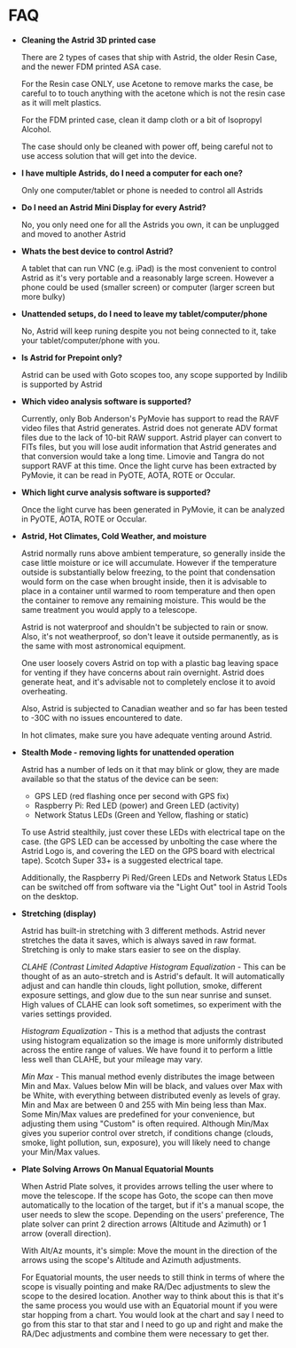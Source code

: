 # FAQ

* **Cleaning the Astrid 3D printed case**

	There are 2 types of cases that ship with Astrid, the older Resin Case, and the newer FDM printed ASA case.
	
	For the Resin case ONLY, use Acetone to remove marks the case, be careful to to touch anything with the acetone which is not the resin case as it will melt plastics.
	
	For the FDM printed case, clean it damp cloth or a bit of Isopropyl Alcohol.
	
	The case should only be cleaned with power off, being careful not to use access solution that will get into the device.

* **I have multiple Astrids, do I need a computer for each one?**

	Only one computer/tablet or phone is needed to control all Astrids

* **Do I need an Astrid Mini Display for every Astrid?**

	No, you only need one for all the Astrids you own, it can be unplugged and moved to another Astrid
	
* **Whats the best device to control Astrid?**
	
	A tablet that can run VNC (e.g. iPad) is the most convenient to control Astrid as it's very portable and a reasonably large screen.  However a phone could be used (smaller screen) or computer (larger screen but more bulky)
	
* **Unattended setups, do I need to leave my tablet/computer/phone**

	No, Astrid will keep runing despite you not being connected to it, take your tablet/computer/phone with you.
	
* **Is Astrid for Prepoint only?**

	Astrid can be used with Goto scopes too, any scope supported by Indilib is supported by Astrid
	
* **Which video analysis software is supported?**
	
	Currently, only Bob Anderson's PyMovie has support to read the RAVF video files that Astrid generates. Astrid does not generate ADV format files due to the lack of 10-bit RAW support. Astrid player can convert to FITs files, but you will lose audit information that Astrid generates and that conversion would take a long time. Limovie and Tangra do not support RAVF at this time. Once the light curve has been extracted by PyMovie, it can be read in PyOTE, AOTA, ROTE or Occular.
	
* **Which light curve analysis software is supported?**

	Once the light curve has been generated in PyMovie, it can be analyzed in PyOTE, AOTA, ROTE or Occular.

* **Astrid, Hot Climates, Cold Weather, and moisture**

	Astrid normally runs above ambient temperature, so generally inside the case little moisture or ice will accumulate.  However if the temperature outside is substantially below freezing, to the point that condensation would form on the case when brought inside, then it is advisable to place in a container until warmed to room temperature and then open the container to remove any remaining moisture.  This would be the same treatment you would apply to a telescope.

	Astrid is not waterproof and shouldn't be subjected to rain or snow. Also, it's not weatherproof, so don't leave it outside permanently, as is the same with most astronomical equipment.

	One user loosely covers Astrid on top with a plastic bag leaving space for venting if they have concerns about rain overnight.  Astrid does generate heat, and it's advisable not to completely enclose it to avoid overheating.

	Also, Astrid is subjected to Canadian weather and so far has been tested to -30C with no issues encountered to date.
	
	In hot climates, make sure you have adequate venting around Astrid.
	
* **Stealth Mode - removing lights for unattended operation**

	Astrid has a number of leds on it that may blink or glow, they are made available so that the status of the device can be seen:
	
	* GPS LED (red flashing once per second with GPS fix)
	* Raspberry Pi: Red LED (power) and Green LED (activity)
	* Network Status LEDs (Green and Yellow, flashing or static)

	To use Astrid stealthily, just cover these LEDs with electrical tape on the case. (the GPS LED can be accessed by unbolting the case where the Astrid Logo is, and covering the LED on the GPS board with electrical tape).  Scotch Super 33+ is a suggested electrical tape.
	
	Additionally, the Raspberry Pi Red/Green LEDs and Network Status LEDs can be switched off from software via the "Light Out" tool in Astrid Tools on the desktop.
	
* **Stretching (display)**

	Astrid has built-in stretching with 3 different methods. Astrid never stretches the data it saves, which is always saved in raw format.  Stretching is only to make stars easier to see on the display.

	*CLAHE (Contrast Limited Adaptive Histogram Equalization* - This can be thought of as an auto-stretch and is Astrid's default. It will automatically adjust and can handle thin clouds, light pollution, smoke, different exposure settings, and glow due to the sun near sunrise and sunset. High values of CLAHE can look soft sometimes, so experiment with the varies settings provided.
	
	*Histogram Equalization* - This is a method that adjusts the contrast using histogram equalization so the image is more uniformly distributed across the entire range of values. We have found it to perform a little less well than CLAHE, but your mileage may vary.
	
	*Min Max* - This manual method evenly distributes the image between Min and Max.  Values below Min will be black, and values over Max with be White, with everything between distributed evenly as levels of gray.  Min and Max are between 0 and 255 with Min being less than Max.  Some Min/Max values are predefined for your convenience, but adjusting them using "Custom" is often required.  Although Min/Max gives you superior control over stretch, if conditions change (clouds, smoke, light pollution, sun, exposure), you will likely need to change your Min/Max values.
	
* **Plate Solving Arrows On Manual Equatorial Mounts**
	
	When Astrid Plate solves, it provides arrows telling the user where to move the telescope. If the scope has Goto, the scope can then move automatically to the location of the target, but if it's a manual scope, the user needs to slew the scope.  Depending on the users' preference, The plate solver can print 2 direction arrows (Altitude and Azimuth) or 1 arrow (overall direction).
	
	With Alt/Az mounts, it's simple: Move the mount in the direction of the arrows using the scope's Altitude and Azimuth adjustments.
	
	For Equatorial mounts, the user needs to still think in terms of where the scope is visually pointing and make RA/Dec adjustments to slew the scope to the desired location.  Another way to think about this is that it's the same process you would use with an Equatorial mount if you were star hopping from a chart.  You would look at the chart and say I need to go from this star to that star and I need to go up and right and make the RA/Dec adjustments and combine them were necessary to get ther.